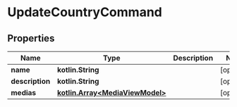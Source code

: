 
# UpdateCountryCommand

## Properties
Name | Type | Description | Notes
------------ | ------------- | ------------- | -------------
**name** | **kotlin.String** |  |  [optional]
**description** | **kotlin.String** |  |  [optional]
**medias** | [**kotlin.Array&lt;MediaViewModel&gt;**](MediaViewModel.md) |  |  [optional]



